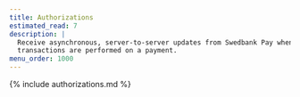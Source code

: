 ```yaml
---
title: Authorizations
estimated_read: 7
description: |
  Receive asynchronous, server-to-server updates from Swedbank Pay when
  transactions are performed on a payment.
menu_order: 1000
---
```


{% include authorizations.md %}
